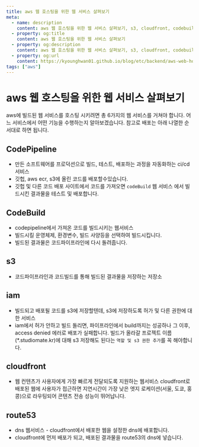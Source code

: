 ```yaml
---
title: aws 웹 호스팅을 위한 웹 서비스 살펴보기
meta:
  - name: description
    content: aws 웹 호스팅을 위한 웹 서비스 살펴보기, s3, cloudfront, codebuild, codepipeline, iam
  - property: og:title
    content: aws 웹 호스팅을 위한 웹 서비스 살펴보기
  - property: og:description
    content: aws 웹 호스팅을 위한 웹 서비스 살펴보기, s3, cloudfront, codebuild, codepipeline, iam
  - property: og:url
    content: https://kyounghwan01.github.io/blog/etc/backend/aws-web-hosting/
tags: ["aws"]
---
```


# aws 웹 호스팅을 위한 웹 서비스 살펴보기

aws에 빌드된 웹 서비스를 호스팅 시키려면 총 6가지의 웹 서비스를 거쳐야 합니다.
어느 서비스에서 어떤 기능을 수행하는지 알아보겠습니다.
참고로 배포는 아래 나열한 순서대로 하면 됩니다.

## CodePipeline

- 만든 소프트웨어를 프로덕션으로 빌드, 테스트, 배포하는 과정을 자동화하는 ci/cd 서비스
- 깃헙, aws ecr, s3에 올린 코드를 배포할수있습니다.
- 깃헙 및 다른 코드 배포 사이트에서 코드를 가져오면 `codeBuild` 웹 서비스 에서 빌드시킨 결과물을 테스트 및 배포합니다.

## CodeBuild

- codepipeline에서 가져온 코드를 빌드시키는 웹서비스
- 빌드시킬 운영체제, 환경변수, 빌드 사양등을 선택하여 빌드시킵니다.
- 빌드된 결과물은 코드파이프라인에 다시 돌려줍니다.

## s3

- 코드파이프라인과 코드빌드를 통해 빌드된 결과물을 저장하는 저장소

## iam

- 빌드되고 배포될 코드를 s3에 저장할텐데, s3에 저장하도록 허가 및 다른 권한에 대한 서비스
- iam에서 허가 안하고 빌드 돌리면, 파이프라인에서 build까지는 성공하나 그 이후, access denied 에러로 배포가 실패합니다. 빌드가 올라갈 프로젝트 이름(\*.studiomate.kr)에 대해 s3 저장해도 된다는 `역할 및 s3 권한 추가`를 꼭 해야합니다.

## cloudfront

- 웹 컨텐츠가 사용자에게 가장 빠르게 전달되도록 지원하는 웹서비스
  cloudfront로 배포된 웹에 사용자가 접근하면 지연시간이 가장 낮은 엣지 로케이션(서울, 도쿄, 홍콩)으로 라우팅되어 콘텐츠 전송 성능이 뛰어납니다.

## route53

- dns 웹서비스 - cloudfront에서 배포한 웹을 설정한 dns에 배포합니다.
- cloudfront에 먼저 배포가 되고, 배포된 결과물을 route53의 dns에 넣습니다.

<TagLinks />
<Disqus />
